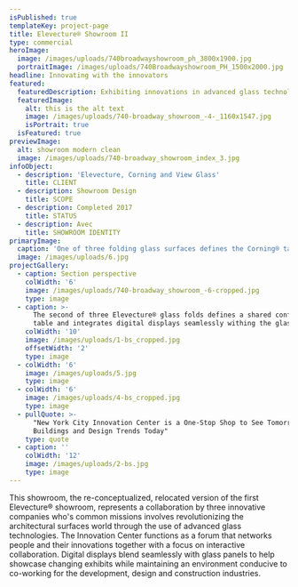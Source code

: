 ```yaml
---
isPublished: true
templateKey: project-page
title: Elevecture® Showroom II
type: commercial
heroImage:
  image: /images/uploads/740broadwayshowroom_ph_3800x1900.jpg
  portraitImage: /images/uploads/740Broadwayshowroom_PH_1500x2000.jpg
headline: Innovating with the innovators
featured:
  featuredDescription: Exhibiting innovations in advanced glass technologies
  featuredImage:
    alt: this is the alt text
    image: /images/uploads/740-broadway_showroom_-4-_1160x1547.jpg
    isPortrait: true
  isFeatured: true
previewImage:
  alt: showroom modern clean
  image: /images/uploads/740-broadway_showroom_index_3.jpg
infoObject:
  - description: 'Elevecture, Corning and View Glass'
    title: CLIENT
  - description: Showroom Design
    title: SCOPE
  - description: Completed 2017
    title: STATUS
  - description: Avec
    title: SHOWROOM IDENTITY
primaryImage:
  caption: 'One of three folding glass surfaces defines the Corning® table '
  image: /images/uploads/6.jpg
projectGallery:
  - caption: Section perspective
    colWidth: '6'
    image: /images/uploads/740-broadway_showroom_-6-cropped.jpg
    type: image
  - caption: >-
      The second of three Elevecture® glass folds defines a shared conference
      table and integrates digital displays seamlessly withing the glass surface
    colWidth: '10'
    image: /images/uploads/1-bs_cropped.jpg
    offsetWidth: '2'
    type: image
  - colWidth: '6'
    image: /images/uploads/5.jpg
    type: image
  - colWidth: '6'
    image: /images/uploads/4-bs_cropped.jpg
    type: image
  - pullQuote: >-
      "New York City Innovation Center is a One-Stop Shop to See Tomorrow's
      Buildings and Design Trends Today"
    type: quote
  - caption: ''
    colWidth: '12'
    image: /images/uploads/2-bs.jpg
    type: image
---
```

This showroom, the re-conceptualized, relocated version of the first Elevecture® showroom, represents a collaboration by three innovative companies who's common missions involves revolutionizing the architectural surfaces world through the use of advanced glass technologies.   The Innovation Center functions as a forum that networks people and their innovations together with a focus on interactive collaboration. Digital displays blend seamlessly with glass panels to help showcase changing exhibits while maintaining an environment conducive to co-working for the development, design and construction industries.
